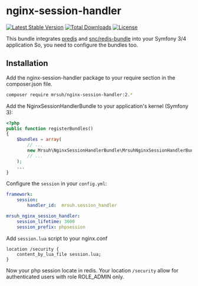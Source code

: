# nginx-session-handler #

[![Latest Stable Version](https://poser.pugx.org/mrsuh/nginx-session-handler/v/stable)](https://packagist.org/packages/mrsuh/nginx-session-handler)
[![Total Downloads](https://poser.pugx.org/mrsuh/nginx-session-handler/downloads)](https://packagist.org/packages/mrsuh/nginx-session-handler)
[![License](https://poser.pugx.org/mrsuh/nginx-session-handler/license)](https://packagist.org/packages/mrsuh/nginx-session-handler)

This bundle integrates [predis](https://github.com/nrk/predis) and [snc/redis-bundle](https://github.com/snc/SncRedisBundle) into your Symfony 3/4 application
So, you need to configure the bundles too.

## Installation ##

Add the nginx-session-handler package to your require section in the composer.json file.

```bash
composer require mrsuh/nginx-session-handler:2.*
```

Add the NginxSessionHandlerBundle to your application's kernel (Symfony 3):

``` php
<?php
public function registerBundles()
{
    $bundles = array(
        // ...
        new Mrsuh\NginxSessionHandlerBundle\MrsuhNginxSessionHandlerBundle(),
        // ...
    );
    ...
}
```

Configure the `session`  in your `config.yml`:
```yaml
framework:
    session:
        handler_id:  mrsuh.session_handler

mrsuh_nginx_session_handler:
    session_lifetime: 3600
    session_prefix: phpsession

```

Add  `session.lua` script to your nginx.conf
```apacheconf
location /security {
    content_by_lua_file session.lua;
}
```

Now your php session locate in redis. Your location `/security` allow for authenticated users with role ROLE_ADMIN only.